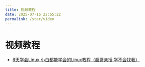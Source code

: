 ```yaml
---
title: 视频教程
date: 2025-07-16 22:55:22
permalink: /star/video
---
```


# 视频教程

- [8天学会Linux 小白都能学会的Linux教程（超哥亲授 学不会找我）](https://www.bilibili.com/video/BV1db4y1B778)
